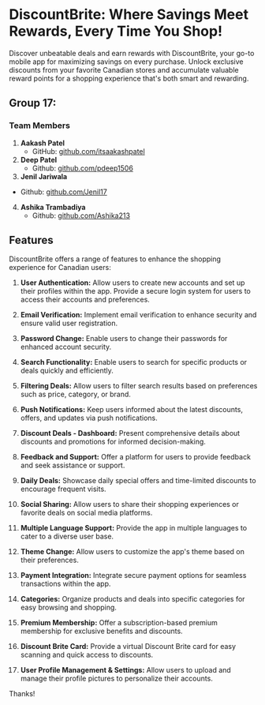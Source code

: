 # DiscountBrite: Where Savings Meet Rewards, Every Time You Shop!

Discover unbeatable deals and earn rewards with DiscountBrite, your go-to mobile app for maximizing savings on every purchase. Unlock exclusive discounts from your favorite Canadian stores and accumulate valuable reward points for a shopping experience that's both smart and rewarding.

## Group 17: 

### Team Members

1. **Aakash Patel** 
   - GitHub: [github.com/itsaakashpatel](https://github.com/itsaakashpatel)
2. **Deep Patel**
   - Github: [github.com/pdeep1506](https://github.com/pdeep1506)
3.  **Jenil Jariwala**
   - Github: [github.com/Jenil17](https://github.com/Jenil17)
4. **Ashika Trambadiya**
   - Github: [github.com/Ashika213](https://github.com/Ashika213)

## Features

DiscountBrite offers a range of features to enhance the shopping experience for Canadian users:

1. **User Authentication:** Allow users to create new accounts and set up their profiles within the app. Provide a secure login system for users to access their accounts and preferences.

2. **Email Verification:** Implement email verification to enhance security and ensure valid user registration.

3. **Password Change:** Enable users to change their passwords for enhanced account security.

3. **Search Functionality:** Enable users to search for specific products or deals quickly and efficiently.

4. **Filtering Deals:** Allow users to filter search results based on preferences such as price, category, or brand.

5. **Push Notifications:** Keep users informed about the latest discounts, offers, and updates via push notifications.

6. **Discount Deals - Dashboard:** Present comprehensive details about discounts and promotions for informed decision-making.

7. **Feedback and Support:** Offer a platform for users to provide feedback and seek assistance or support.

8. **Daily Deals:** Showcase daily special offers and time-limited discounts to encourage frequent visits.

9. **Social Sharing:** Allow users to share their shopping experiences or favorite deals on social media platforms.

10. **Multiple Language Support:** Provide the app in multiple languages to cater to a diverse user base.

11. **Theme Change:** Allow users to customize the app's theme based on their preferences.

12. **Payment Integration:** Integrate secure payment options for seamless transactions within the app.

13. **Categories:** Organize products and deals into specific categories for easy browsing and shopping.

14. **Premium Membership:** Offer a subscription-based premium membership for exclusive benefits and discounts.

15. **Discount Brite Card:** Provide a virtual Discount Brite card for easy scanning and quick access to discounts.

17. **User Profile Management & Settings:** Allow users to upload and manage their profile pictures to personalize their accounts.

Thanks!


